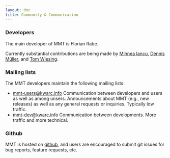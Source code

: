 ```yaml
---
layout: doc
title: Community & Communication
---
```


### Developers

The main developer of MMT is Florian Rabe.

Currently substantial contributions are being made by [Mihnea Iancu](https://github.com/m-iancu), [Dennis Müller](https://github.com/Jazzpirate), and [Tom Wiesing](https://github.com/tkw1536).

### Mailing lists

The MMT developers maintain the following mailing lists:

* [mmt-users@kwarc.info](http://lists.informatik.uni-erlangen.de/mailman/listinfo/mmt-users)
  Communication between developers and users as well as among unsers. Announcements about MMT (e.g., new releases) as well as any general requests or inquiries. Typically low traffic.
* [mmt-dev@kwarc.info](http://lists.informatik.uni-erlangen.de/mailman/listinfo/mmt-dev)
  Communication between developments. More traffic and more technical.

### Github

MMT is hosted on [github](https://github.com/Uniformal/MMT), and users are encouraged to submit git issues for bug reports, feature requests, etc.